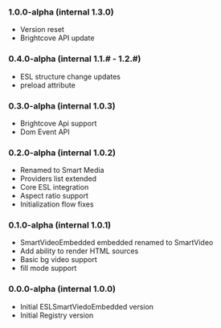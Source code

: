 ### 1.0.0-alpha (internal 1.3.0)
* Version reset
* Brightcove API update

### 0.4.0-alpha (internal 1.1.# - 1.2.#)
* ESL structure change updates
* preload attribute


### 0.3.0-alpha (internal 1.0.3)
* Brightcove Api support
* Dom Event API


### 0.2.0-alpha (internal 1.0.2)
* Renamed to Smart Media
* Providers list extended
* Core ESL integration
* Aspect ratio support
* Initialization flow fixes

### 0.1.0-alpha (internal 1.0.1)
* SmartVideoEmbedded embedded renamed to SmartVideo
* Add ability to render HTML sources
* Basic bg video support
* fill mode support

### 0.0.0-alpha (internal 1.0.0)
* Initial ESLSmartViedoEmbedded version
* Initial Registry version
